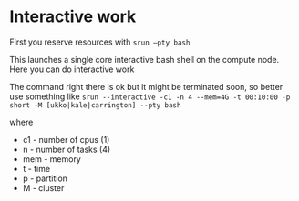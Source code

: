 # Interactive work

First you reserve resources with `srun —pty bash`

This launches a single core interactive bash shell on the compute node. Here you can do interactive work

The command right there is ok but it might be terminated soon, so better use something like `srun --interactive -c1 -n 4 --mem=4G -t 00:10:00 -p short -M [ukko|kale|carrington] --pty bash`

where
* c1 - number of cpus (1)
* n - number of tasks (4)
* mem - memory
* t - time
* p - partition
* M - cluster
